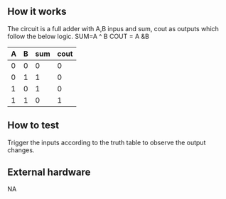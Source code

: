 <!---

This file is used to generate your project datasheet. Please fill in the information below and delete any unused
sections.

You can also include images in this folder and reference them in the markdown. Each image must be less than
512 kb in size, and the combined size of all images must be less than 1 MB.
-->

## How it works

The circuit is a full adder with A,B inpus and sum, cout as outputs which follow the below logic.
    SUM=A ^ B 
    COUT = A &B

| A   | B   | sum | cout |
|-----|-----|-----|------|
| 0   | 0   | 0   | 0    |
| 0   | 1   | 1   | 0    |
| 1   | 0   | 1   | 0    |
| 1   | 1   | 0   | 1    |

## How to test

Trigger the inputs according to the truth table to observe the output changes.

## External hardware

NA
